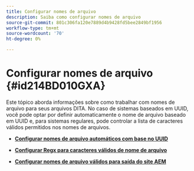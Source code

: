 ```yaml
---
title: Configurar nomes de arquivo
description: Saiba como configurar nomes de arquivo
source-git-commit: 801c306fa120e7889d4b9428fd5bee2849bf1956
workflow-type: tm+mt
source-wordcount: '70'
ht-degree: 0%

---
```



# Configurar nomes de arquivo {#id214BD010GXA}

Este tópico aborda informações sobre como trabalhar com nomes de arquivo para seus arquivos DITA. No caso de sistemas baseados em UUID, você pode optar por definir automaticamente o nome de arquivo baseado em UUID e, para sistemas regulares, pode controlar a lista de caracteres válidos permitidos nos nomes de arquivos.

- **[Configurar nomes de arquivo automáticos com base no UUID](conf-auto-uuid-filenames.md)**

- **[Configurar Regx para caracteres válidos de nome de arquivo](conf-file-names-valid-regx.md)**

- **[Configurar nomes de arquivo válidos para saída do site AEM](conf-file-names-valid-regx-aem-site-output.md)**


